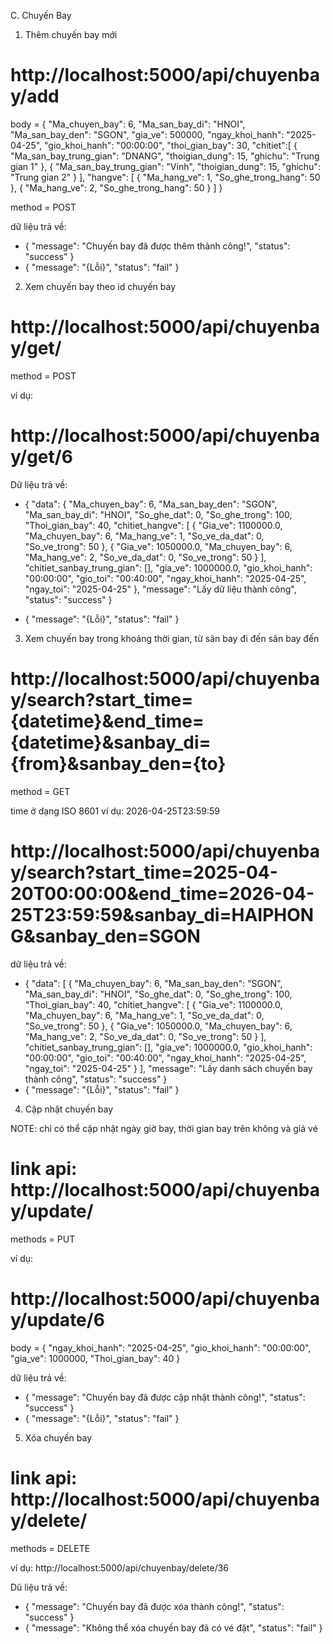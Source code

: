 C. Chuyến Bay


1. Thêm chuyến bay mới

# http://localhost:5000/api/chuyenbay/add
body = {
    "Ma_chuyen_bay": 6,
    "Ma_san_bay_di": "HNOI",
    "Ma_san_bay_den": "SGON",
    "gia_ve": 500000,
    "ngay_khoi_hanh": "2025-04-25",
    "gio_khoi_hanh": "00:00:00",
    "thoi_gian_bay": 30,
    "chitiet":[
        {
            "Ma_san_bay_trung_gian": "DNANG",
            "thoigian_dung": 15,
            "ghichu": "Trung gian 1"
        },
        {
            "Ma_san_bay_trung_gian": "Vinh",
            "thoigian_dung": 15,
            "ghichu": "Trung gian 2"
        }
    ],
    "hangve": [
        {
            "Ma_hang_ve": 1,
            "So_ghe_trong_hang": 50
        },
        {
            "Ma_hang_ve": 2,
            "So_ghe_trong_hang": 50
        }
    ]
}    

method = POST
  
dữ liệu trả về:
- {
    "message": "Chuyến bay đã được thêm thành công!",
    "status": "success"
}
- {
    "message": "{Lỗi}",
    "status": "fail"
}


2. Xem chuyến bay theo id chuyến bay
# http://localhost:5000/api/chuyenbay/get/<id>
method = POST

ví dụ:
# http://localhost:5000/api/chuyenbay/get/6

Dữ liệu trả về:
- {
    "data": {
        "Ma_chuyen_bay": 6,
        "Ma_san_bay_den": "SGON",
        "Ma_san_bay_di": "HNOI",
        "So_ghe_dat": 0,
        "So_ghe_trong": 100,
        "Thoi_gian_bay": 40,
        "chitiet_hangve": [
            {
                "Gia_ve": 1100000.0,
                "Ma_chuyen_bay": 6,
                "Ma_hang_ve": 1,
                "So_ve_da_dat": 0,
                "So_ve_trong": 50
            },
            {
                "Gia_ve": 1050000.0,
                "Ma_chuyen_bay": 6,
                "Ma_hang_ve": 2,
                "So_ve_da_dat": 0,
                "So_ve_trong": 50
            }
        ],
        "chitiet_sanbay_trung_gian": [],
        "gia_ve": 1000000.0,
        "gio_khoi_hanh": "00:00:00",
        "gio_toi": "00:40:00",
        "ngay_khoi_hanh": "2025-04-25",
        "ngay_toi": "2025-04-25"
    },
    "message": "Lấy dữ liệu thành công",
    "status": "success"
}

- {
    "message": "{Lỗi}",
    "status": "fail"
}


3. Xem chuyến bay trong khoảng thời gian, từ sân bay đi đến sân bay đến
# http://localhost:5000/api/chuyenbay/search?start_time={datetime}&end_time={datetime}&sanbay_di={from}&sanbay_den={to}

method = GET

time ở dạng ISO 8601 
ví dụ: 2026-04-25T23:59:59

# http://localhost:5000/api/chuyenbay/search?start_time=2025-04-20T00:00:00&end_time=2026-04-25T23:59:59&sanbay_di=HAIPHONG&sanbay_den=SGON

dữ liệu trả về:
- {
    "data": [
        {
            "Ma_chuyen_bay": 6,
            "Ma_san_bay_den": "SGON",
            "Ma_san_bay_di": "HNOI",
            "So_ghe_dat": 0,
            "So_ghe_trong": 100,
            "Thoi_gian_bay": 40,
            "chitiet_hangve": [
                {
                    "Gia_ve": 1100000.0,
                    "Ma_chuyen_bay": 6,
                    "Ma_hang_ve": 1,
                    "So_ve_da_dat": 0,
                    "So_ve_trong": 50
                },
                {
                    "Gia_ve": 1050000.0,
                    "Ma_chuyen_bay": 6,
                    "Ma_hang_ve": 2,
                    "So_ve_da_dat": 0,
                    "So_ve_trong": 50
                }
            ],
            "chitiet_sanbay_trung_gian": [],
            "gia_ve": 1000000.0,
            "gio_khoi_hanh": "00:00:00",
            "gio_toi": "00:40:00",
            "ngay_khoi_hanh": "2025-04-25",
            "ngay_toi": "2025-04-25"
        }
    ],
    "message": "Lấy danh sách chuyến bay thành công",
    "status": "success"
}
- {
    "message": "{Lỗi}",
    "status": "fail"
}



4. Cập nhật chuyến bay

NOTE: chỉ có thể cập nhật ngày giờ bay, thời gian bay trên không và giá vé

# link api: http://localhost:5000/api/chuyenbay/update/<id>
methods = PUT

ví dụ:
# http://localhost:5000/api/chuyenbay/update/6

body = {
    "ngay_khoi_hanh": "2025-04-25",
    "gio_khoi_hanh": "00:00:00",
    "gia_ve": 1000000,
    "Thoi_gian_bay": 40
}


dữ liệu trả về: 

- {
    "message": "Chuyến bay đã được cập nhật thành công!",
    "status": "success"
}
- {
    "message": "{Lỗi}",
    "status": "fail"
}


5. Xóa chuyến bay
# link api: http://localhost:5000/api/chuyenbay/delete/<id>

methods = DELETE

ví dụ: http://localhost:5000/api/chuyenbay/delete/36

Dũ liệu trả về: 
- {
    "message": "Chuyến bay đã được xóa thành công!",
    "status": "success"
}
- {
    "message": "Không thể xóa chuyến bay đã có vé đặt",
    "status": "fail"
}
